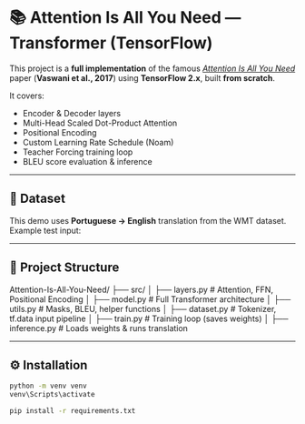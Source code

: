 # 📚 Attention Is All You Need — Transformer (TensorFlow)

This project is a **full implementation** of the famous [*Attention Is All You Need*](https://arxiv.org/abs/1706.03762) paper (**Vaswani et al., 2017**) using **TensorFlow 2.x**, built **from scratch**.

It covers:
- Encoder & Decoder layers
- Multi-Head Scaled Dot-Product Attention
- Positional Encoding
- Custom Learning Rate Schedule (Noam)
- Teacher Forcing training loop
- BLEU score evaluation & inference

---

## 📌 **Dataset**

This demo uses **Portuguese → English** translation from the WMT dataset.  
Example test input:

---

## 📂 **Project Structure**
  Attention-Is-All-You-Need/
├── src/
│ ├── layers.py # Attention, FFN, Positional Encoding
│ ├── model.py # Full Transformer architecture
│ ├── utils.py # Masks, BLEU, helper functions
│ ├── dataset.py # Tokenizer, tf.data input pipeline
│ ├── train.py # Training loop (saves weights)
│ ├── inference.py # Loads weights & runs translation


---

## ⚙️ **Installation**

```bash
python -m venv venv
venv\Scripts\activate      

pip install -r requirements.txt

